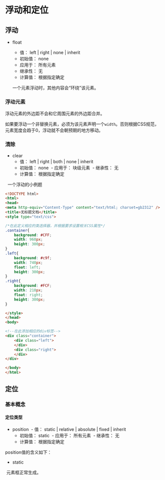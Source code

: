 # 浮动和定位

## 浮动


- float
  - 值： left | right | none | inherit
  - 初始值： none
  - 应用于： 所有元素
  - 继承性： 无
  - 计算值： 根据指定确定
  
  一个元素浮动时，其他内容会“环绕”该元素。

### 浮动元素

浮动元素的外边距不会和它周围元素的外边距合并。

如果要浮动一个非替换元素，必须为该元素声明一个` width `。否则根据CSS规范，元素宽度会趋于0，浮动就不会朝预期的地方移动。

### 清除

- clear 
  - 值： left | right | both | none | inherit
  - 初始值： none
  - 应用于： 块级元素
  - 继承性： 无
  - 计算值： 根据指定确定
  
  
一个浮动的小例题
``` html
<!DOCTYPE html>
<html>
<head>
<meta http-equiv="Content-Type" content="text/html; charset=gb2312" />
<title>无标题文档</title>
<style type="text/css">

/*在此定义相应的类选择器，并根据要求设置相关CSS属性*/
.container{
    background: #CFF;
    width: 960px;
    height: 300px;
}
.left{
    background: #c9f;
    width: 740px;  
    float: left;
    height: 300px;
}
.right{
    background: #FCF;
    width: 210px;
    float: right;
    height: 300px;
}

</style>
</head>
<body>

<!--在此添加相应的div标签-->
<div class="container">
    <div class="left">
    </div>
    <div class="right">
    </div>
</div>

</body>
</html>
```

 ## 定位
 ### 基本概念
 
 #### 定位类型
 
- position 
  - 值： static | relative | absolute | fixed | inherit
  - 初始值： static
  - 应用于： 所有元素
  - 继承性： 无
  - 计算值： 根据指定确定

position值的含义如下：
- static
  
  元素框正常生成。
